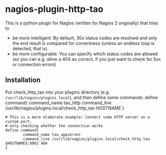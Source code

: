 nagios-plugin-http-tao
======================

This is a python plugin for Nagios (written for Nagios 2 originally) that tries to
* be more intelligent: By default, 30x status codes are resolved and only the end result is compared for correctness (unless an endless loop is detected, that is)
* be more configurable: You can specify which status codes are allowed (so you can e.g. allow a 404 as correct, if you just want to check for 5xx or connection errors)

Installation
------------
Put check_http_tao into your plugins directory (e.g. `/usr/lib/nagios/plugins.local`), and then define some commands:
    define command{
            command_name tao_http
            command_line /usr/lib/nagios/plugins.local/check_http_tao $HOSTNAME$
    }

    # This is a more elaborate example: Connect some HTTP server on a custom port,
    # only checking whether the connection works
    define command{
            command_name tao_appserver
            command_line /usr/lib/nagios/plugins.local/check_http_tao $HOSTNAME$:8001 404
    }

